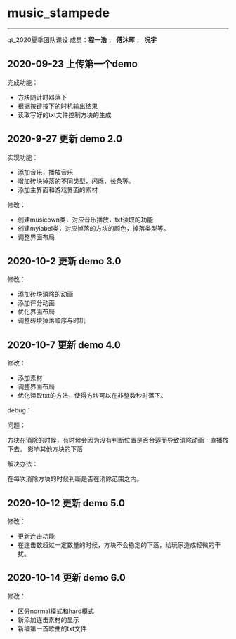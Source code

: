 # music_stampede
---
qt_2020夏季团队课设
成员：**程一浩**  ， **傅沐晖** ， **况宇**

## 2020-09-23 上传第一个demo

完成功能：

* 方块随计时器落下
* 根据按键按下的时机输出结果
* 读取写好的txt文件控制方块的生成

## 2020-9-27 更新  demo 2.0

实现功能：

* 添加音乐，播放音乐
* 增加砖块掉落的不同类型，闪烁，长条等。
* 添加主界面和游戏界面的素材

修改：

* 创建musicown类，对应音乐播放，txt读取的功能
* 创建mylabel类，对应掉落的方块的颜色，掉落类型等。
* 调整界面布局

## 2020-10-2 更新 demo 3.0

修改：

* 添加砖块消除的动画
* 添加评分动画
* 优化界面布局
* 调整砖块掉落顺序与时机

## 2020-10-7 更新 demo 4.0

修改：

* 添加素材
* 调整界面布局
* 优化读取txt的方法，使得方块可以在非整数秒时落下。

debug：

问题：

方块在消除的时候，有时候会因为没有判断位置是否合适而导致消除动画一直播放下去。 影响其他方块的下落

解决办法：

在每次消除方块的时候判断是否在消除范围之内。

## 2020-10-12  更新 demo 5.0

修改：

* 更新连击功能
* 在连击数超过一定数量的时候，方块不会稳定的下落，给玩家造成轻微的干扰。


## 2020-10-14  更新 demo 6.0

修改：

* 区分normal模式和hard模式
* 新添加连击素材的显示
* 新编第一首歌曲的txt文件
